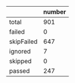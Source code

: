 |  | number |
|----| ---- |
| total | 901|
| failed | 0|
| skipFailed | 647|
| ignored | 7|
| skipped | 0|
| passed | 247|
